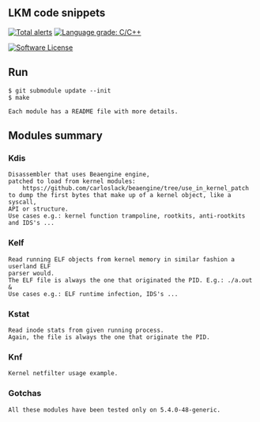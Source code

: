 ## LKM code snippets

[![Total alerts](https://img.shields.io/lgtm/alerts/g/carloslack/lkm_snips.svg?logo=lgtm&logoWidth=18)](https://lgtm.com/projects/g/carloslack/lkm_snips/alerts/)
[![Language grade: C/C++](https://img.shields.io/lgtm/grade/cpp/g/carloslack/lkm_snips.svg?logo=lgtm&logoWidth=18)](https://lgtm.com/projects/g/carloslack/lkm_snips/context:cpp)

<p align="left">
    <a href="https://github.com/carloslack/lkm_snips/blob/master/LICENSE"><img alt="Software License" src="https://img.shields.io/badge/MIT-license-green.svg?style=flat-square"></a>
</p>

## Run
    $ git submodule update --init
    $ make

    Each module has a README file with more details.

## Modules summary

### Kdis
    Disassembler that uses Beaengine engine,
    patched to load from kernel modules:
        https://github.com/carloslack/beaengine/tree/use_in_kernel_patch
    to dump the first bytes that make up of a kernel object, like a syscall,
    API or structure.
    Use cases e.g.: kernel function trampoline, rootkits, anti-rootkits and IDS's ...

### Kelf
    Read running ELF objects from kernel memory in similar fashion a userland ELF
    parser would.
    The ELF file is always the one that originated the PID. E.g.: ./a.out &
    Use cases e.g.: ELF runtime infection, IDS's ...

### Kstat
    Read inode stats from given running process.
    Again, the file is always the one that originate the PID.

### Knf
    Kernel netfilter usage example.

### Gotchas
    All these modules have been tested only on 5.4.0-48-generic.

